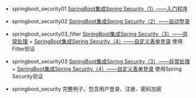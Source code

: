 - springboot_security01 [SpringBoot集成Spring Security（1）——入门程序](https://blog.csdn.net/yuanlaijike/article/details/80249235)

- springboot_security02 [SpringBoot集成Spring Security（2）——自动登录](https://blog.csdn.net/yuanlaijike/article/details/80249869)

- springboot_security03_filter [SpringBoot集成Spring Security（3）——异常处理](https://blog.csdn.net/yuanlaijike/article/details/80250389) + [SpringBoot集成Spring Security（4）——自定义表单登录](https://blog.csdn.net/yuanlaijike/article/details/80253922) 使用Filter验证

- springboot_security03 [SpringBoot集成Spring Security（3）——异常处理](https://blog.csdn.net/yuanlaijike/article/details/80250389) + [SpringBoot集成Spring Security（4）——自定义表单登录](https://blog.csdn.net/yuanlaijike/article/details/80253922) 使用Spring Security验证

- springboot_security 完整例子，包含用户登录、注册、密码加密
